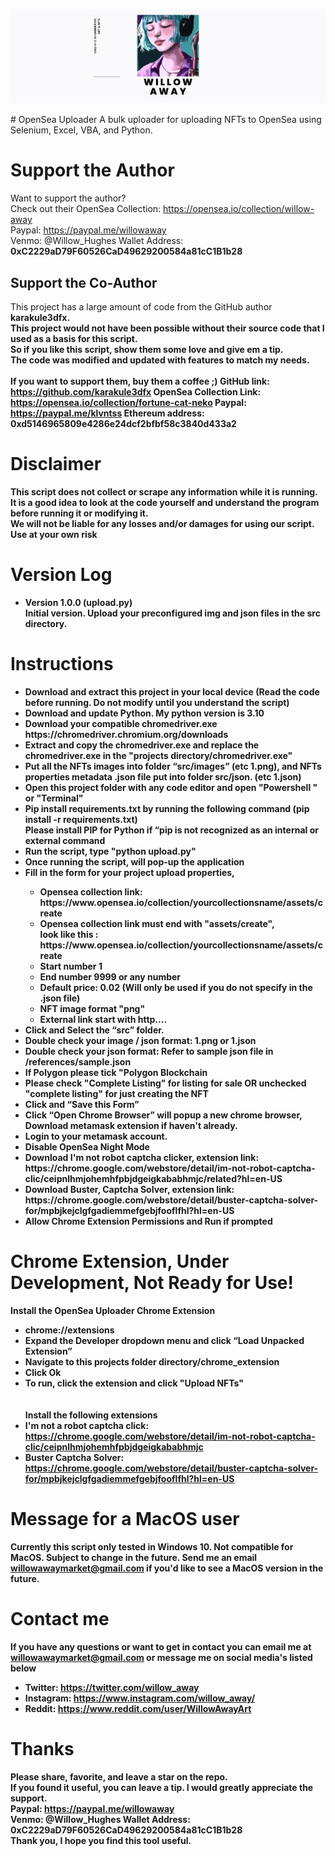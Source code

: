 <p align="center">
  <img src="https://github.com/will7hughes/OpenSeaUploader/blob/main/cover.jpg" />
</p>
# OpenSea Uploader
A bulk uploader for uploading NFTs to OpenSea using Selenium, Excel, VBA, and Python.
  
# Support the Author
Want to support the author?<br>
Check out their OpenSea Collection: https://opensea.io/collection/willow-away<br>
Paypal: https://paypal.me/willowaway<br>
Venmo: @Willow_Hughes
Wallet Address: <B>0xC2229aD79F60526CaD49629200584a81cC1B1b28</b><br>

## Support the Co-Author
This project has a large amount of code from the GitHub author <b>karakule3dfx<b>. <br>
This project would not have been possible without their source code that I used as a basis for this script. <br>
So if you like this script, show them some love and give em a tip.<br>
The code was modified and updated with features to match my needs.<br><br>
If you want to support them, buy them a coffee ;)
GitHub link: https://github.com/karakule3dfx
OpenSea Collection Link: https://opensea.io/collection/fortune-cat-neko
Paypal: https://paypal.me/klvntss
Ethereum address: 0xd5146965809e4286e24dcf2bfbf58c3840d433a2

# Disclaimer
This script does not collect or scrape any information while it is running.<br>
It is a good idea to look at the code yourself and understand the program before running it or modifying it.<br>
We will not be liable for any losses and/or damages for using our script. <br>
<b>Use at your own risk<b>
  
# Version Log
<ul>
  <li><b>Version 1.0.0 (upload.py)</b><br>
      Initial version. Upload your preconfigured img and json files in the src directory.<br>
  </li>
</ul>

# Instructions
<ul>
  <li>Download and extract this project in your local device (Read the code before running. Do not modify until you understand the script)</li>
  <li>Download and update Python. My python version is <b>3.10</b></li>
  <li>Download your compatible chromedriver.exe https://chromedriver.chromium.org/downloads</li>
  <li>Extract and copy the chromedriver.exe and replace the chromedriver.exe in the "projects directory/chromedriver.exe"
  <li>Put all the NFTs images into folder “src/images” (etc 1.png), and NFTs properties metadata .json file put into folder src/json. (etc 1.json)</li>
  <li>Open this project folder with any code editor and open "Powershell " or "Terminal"</li>
  <li>Pip install requirements.txt by running the following command (pip install -r requirements.txt) <br>
    Please install PIP for Python if “pip is not recognized as an internal or external command</li>
  <li>Run the script, type "python upload.py"</li>
  <li>Once running the script, will pop-up the application </li>
  <li>Fill in the form for your project upload properties, </li>
  <ul>
    <li>Opensea collection link: https://www.opensea.io/collection/yourcollectionsname/<B>assets/create</b></li>
    <li>Opensea collection link must end with "assets/create", <br>
    look like this : https://www.opensea.io/collection/yourcollectionsname/<B>assets/create</b></li>
    <li>Start number 1</li>
    <li>End number 9999 or any number</li>
    <li>Default price: 0.02 (Will only be used if you do not specify in the .json file)</li>
    <li>NFT image format "png"</li>
    <li>External link start with http….</li>
  </ul>
  <li>Click and Select the “src” folder.</li>
  <li>Double check your image / json format: 1.png or 1.json</li>
  <li>Double check your json format: Refer to sample json file in /references/sample.json</li>
  <li>If Polygon please tick "Polygon Blockchain</li>
  <li>Please check "Complete Listing" for <b>listing for sale<b> OR unchecked "complete listing" for just creating the NFT</li>
  <li>Click and “Save this Form”</li>
  <li>Click “Open Chrome Browser” will popup a new chrome browser, Download metamask extension if haven't already.</li>
  <li>Login to your metamask account.</li>
  <li>Disable OpenSea Night Mode</li>
  <li>Download I'm not robot captcha clicker, extension link: https://chrome.google.com/webstore/detail/im-not-robot-captcha-clic/ceipnlhmjohemhfpbjdgeigkababhmjc/related?hl=en-US</li>
  <li>Download Buster, Captcha Solver, extension link: https://chrome.google.com/webstore/detail/buster-captcha-solver-for/mpbjkejclgfgadiemmefgebjfooflfhl?hl=en-US</li>
  <li>Allow Chrome Extension Permissions and <b>Run</b> if prompted</li>
</ul>

# Chrome Extension, Under Development, Not Ready for Use!
Install the OpenSea Uploader Chrome Extension<br>
* chrome://extensions<br>
* Expand the Developer dropdown menu and click “Load Unpacked Extension”<br>
* Navigate to this projects folder directory/chrome_extension<br>
* Click Ok<br>
* To run, click the extension and click "Upload NFTs"<br>
<br><br>
Install the following extensions<br>
* I'm not a robot captcha click: https://chrome.google.com/webstore/detail/im-not-robot-captcha-clic/ceipnlhmjohemhfpbjdgeigkababhmjc<br>
* Buster Captcha Solver: https://chrome.google.com/webstore/detail/buster-captcha-solver-for/mpbjkejclgfgadiemmefgebjfooflfhl?hl=en-US<br>

# Message for a MacOS user
Currently this script only tested in Windows 10. Not compatible for MacOS. Subject to change in the future. Send me an email <b>willowawaymarket@gmail.com</b> if you'd like to see a MacOS version in the future.

# Contact me
If you have any questions or want to get in contact you can email me at willowawaymarket@gmail.com or message me on social media's listed below<br>
* Twitter: https://twitter.com/willow_away
* Instagram: https://www.instagram.com/willow_away/
* Reddit: https://www.reddit.com/user/WillowAwayArt

# Thanks
Please share, favorite, and leave a <b>star<b> on the repo.<br>
If you found it useful, you can leave a tip. I would greatly appreciate the support. <br>
Paypal: https://paypal.me/willowaway<br>
Venmo: @Willow_Hughes
Wallet Address: <B>0xC2229aD79F60526CaD49629200584a81cC1B1b28</b><br>
Thank you, I hope you find this tool useful. </p>
